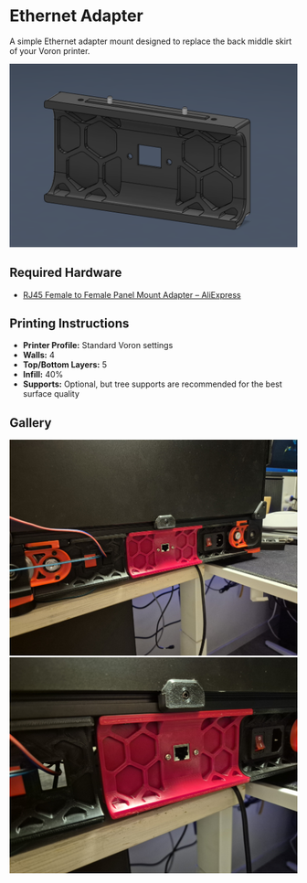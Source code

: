# Ethernet Adapter

A simple Ethernet adapter mount designed to replace the back middle skirt of your Voron printer.

![CAD Model](./Images/CAD.png)

## Required Hardware

- [RJ45 Female to Female Panel Mount Adapter – AliExpress](https://nl.aliexpress.com/item/1005006848823613.html)

## Printing Instructions

- **Printer Profile:** Standard Voron settings  
- **Walls:** 4  
- **Top/Bottom Layers:** 5  
- **Infill:** 40%  
- **Supports:** Optional, but tree supports are recommended for the best surface quality

## Gallery

![Installed - View 1](./Images/pic1.jpg)  
![Installed - View 2](./Images/pic2.jpg)
